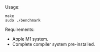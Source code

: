 Usage:
```
make
sudo ./benchmark
```

Requirements:

- Apple M1 system.
- Complete compiler system pre-installed.